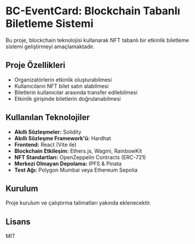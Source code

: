 # BC-EventCard: Blockchain Tabanlı Biletleme Sistemi

Bu proje, blockchain teknolojisi kullanarak NFT tabanlı bir etkinlik biletleme sistemi geliştirmeyi amaçlamaktadır.

## Proje Özellikleri

- Organizatörlerin etkinlik oluşturabilmesi
- Kullanıcıların NFT bilet satın alabilmesi
- Biletlerin kullanıcılar arasında transfer edilebilmesi
- Etkinlik girişinde biletlerin doğrulanabilmesi

## Kullanılan Teknolojiler

- **Akıllı Sözleşmeler:** Solidity
- **Akıllı Sözleşme Framework'ü:** Hardhat
- **Frontend:** React (Vite ile)
- **Blockchain Etkileşim:** Ethers.js, Wagmi, RainbowKit
- **NFT Standartları:** OpenZeppelin Contracts (ERC-721)
- **Merkezi Olmayan Depolama:** IPFS & Pinata
- **Test Ağı:** Polygon Mumbai veya Ethereum Sepolia

## Kurulum

Proje kurulum ve çalıştırma talimatları yakında eklenecektir.

## Lisans

MIT
